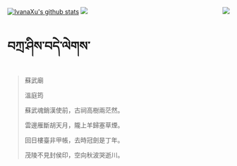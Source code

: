 [![IvanaXu's github stats](https://github-readme-stats.vercel.app/api?username=IvanaXu&show_icons=true&theme=vue-dark)](https://github.com/anuraghazra/github-readme-stats)
<img align="right" src="https://github-readme-stats.vercel.app/api/top-langs/?username=IvanaXu&langs_count=7&theme=graywhite" />
<img src="https://github-readme-stats.vercel.app/api/wakatime?username=IvanaXu&layout=compact&langs_count=6&theme=vue-dark&&custom_title=Programming Times(Jul 29 2021-)" />
# བཀྲ་ཤིས་བདེ་ལེགས་
> 蘇武廟
> 
> 溫庭筠
> 
> 蘇武魂銷漢使前，古祠高樹兩茫然。
> 
> 雲邊雁斷胡天月，隴上羊歸塞草煙。
> 
> 回日樓臺非甲帳，去時冠劍是丁年。
> 
> 茂陵不見封侯印，空向秋波哭逝川。
>